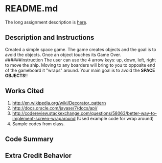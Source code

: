 # README.md

The long assignment description is [here](http://bc-cisc3120-s15.github.io/project1-flyingobjects).

## Description and Instructions
Created a simple space game. The game creates objects and the goal is to avoid the objects. Once an object touches its Game Over. 
######Instruction
The user can use the 4 arrow keys: up, down, left, right to move the ship. Moving to any boarders will bring to you to opposite end of the gameboard it "wraps" around. Your main goal is to avoid the **SPACE OBJECTS**!!

## Works Cited
1. http://en.wikipedia.org/wiki/Decorator_pattern
2. http://docs.oracle.com/javase/7/docs/api/
3. http://codereview.stackexchange.com/questions/58063/better-way-to-implement-screen-wraparound (Used example code for wrap around)
4. Sample codes from class.

## Code Summary

## Extra Credit Behavior
